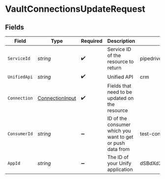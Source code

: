 # VaultConnectionsUpdateRequest


## Fields

| Field                                                         | Type                                                          | Required                                                      | Description                                                   | Example                                                       |
| ------------------------------------------------------------- | ------------------------------------------------------------- | ------------------------------------------------------------- | ------------------------------------------------------------- | ------------------------------------------------------------- |
| `ServiceId`                                                   | *string*                                                      | :heavy_check_mark:                                            | Service ID of the resource to return                          | pipedrive                                                     |
| `UnifiedApi`                                                  | *string*                                                      | :heavy_check_mark:                                            | Unified API                                                   | crm                                                           |
| `Connection`                                                  | [ConnectionInput](../../Models/Components/ConnectionInput.md) | :heavy_check_mark:                                            | Fields that need to be updated on the resource                |                                                               |
| `ConsumerId`                                                  | *string*                                                      | :heavy_minus_sign:                                            | ID of the consumer which you want to get or push data from    | test-consumer                                                 |
| `AppId`                                                       | *string*                                                      | :heavy_minus_sign:                                            | The ID of your Unify application                              | dSBdXd2H6Mqwfg0atXHXYcysLJE9qyn1VwBtXHX                       |